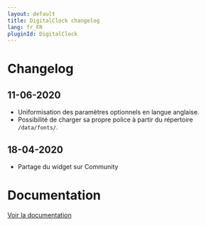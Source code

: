 ```yaml
---
layout: default
title: DigitalClock changelog
lang: fr_FR
pluginId: DigitalClock
---
```


# Changelog

## 11-06-2020

- Uniformisation des paramètres optionnels en langue anglaise.
- Possibilité de charger sa propre police à partir du répertoire `/data/fonts/`.

## 18-04-2020

- Partage du widget sur Community

# Documentation

[Voir la documentation]({{site.baseurl}}/{{page.pluginId}}/{{page.lang}})
